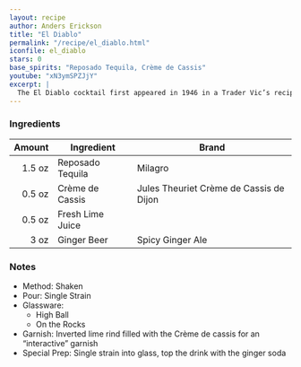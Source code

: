 ```yaml
---
layout: recipe
author: Anders Erickson
title: "El Diablo"
permalink: "/recipe/el_diablo.html"
iconfile: el_diablo
stars: 0
base_spirits: "Reposado Tequila, Crème de Cassis"
youtube: "xN3ymSPZJjY"
excerpt: |
  The El Diablo cocktail first appeared in 1946 in a Trader Vic’s recipe book. It features tequila, crème de cassis, lime and ginger beer.
---
```


### Ingredients

| Amount | Ingredient       | Brand                                   |
| -----: | ---------------- | --------------------------------------- |
| 1.5 oz | Reposado Tequila | Milagro                                 |
| 0.5 oz | Crème de Cassis  | Jules Theuriet Crème de Cassis de Dijon |
| 0.5 oz | Fresh Lime Juice |
|   3 oz | Ginger Beer      | Spicy Ginger Ale                        |

### Notes

- Method: Shaken
- Pour: Single Strain
- Glassware:
  - High Ball
  - On the Rocks
- Garnish: Inverted lime rind filled with the Crème de cassis for an “interactive” garnish
- Special Prep: Single strain into glass, top the drink with the ginger soda
